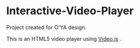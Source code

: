 # Interactive-Video-Player
Project created for O'YA design.

This is an HTML5 video player using [Video.js](https://videojs.com/) .
